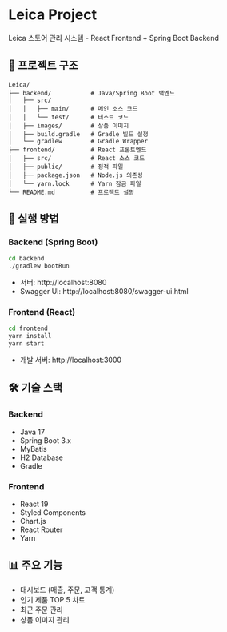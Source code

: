 # Leica Project

Leica 스토어 관리 시스템 - React Frontend + Spring Boot Backend

## 📁 프로젝트 구조

```
Leica/
├── backend/           # Java/Spring Boot 백엔드
│   ├── src/
│   │   ├── main/      # 메인 소스 코드
│   │   └── test/      # 테스트 코드
│   ├── images/        # 상품 이미지
│   ├── build.gradle   # Gradle 빌드 설정
│   └── gradlew        # Gradle Wrapper
├── frontend/          # React 프론트엔드
│   ├── src/           # React 소스 코드
│   ├── public/        # 정적 파일
│   ├── package.json   # Node.js 의존성
│   └── yarn.lock      # Yarn 잠금 파일
└── README.md          # 프로젝트 설명
```

## 🚀 실행 방법

### Backend (Spring Boot)
```bash
cd backend
./gradlew bootRun
```
- 서버: http://localhost:8080
- Swagger UI: http://localhost:8080/swagger-ui.html

### Frontend (React)
```bash
cd frontend
yarn install
yarn start
```
- 개발 서버: http://localhost:3000

## 🛠 기술 스택

### Backend
- Java 17
- Spring Boot 3.x
- MyBatis
- H2 Database
- Gradle

### Frontend
- React 19
- Styled Components
- Chart.js
- React Router
- Yarn

## 📊 주요 기능

- 대시보드 (매출, 주문, 고객 통계)
- 인기 제품 TOP 5 차트
- 최근 주문 관리
- 상품 이미지 관리
